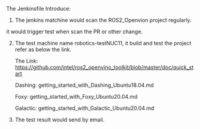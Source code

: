 

The Jenkinsfile Introduce:

1. The jenkins matchine would scan the ROS2_Openvion project regularly.

it would trigger test when scan the PR or other change.


2. The test machine name robotics-testNUC11, it build and test the project refer as below the link.

    The Link: https://github.com/intel/ros2_openvino_toolkit/blob/master/doc/quick_start

    Dashing: getting_started_with_Dashing_Ubuntu18.04.md

    Foxy: getting_started_with_Foxy_Ubuntu20.04.md

    Galactic: getting_started_with_Galactic_Ubuntu20.04.md

3. The test result would send by email.

